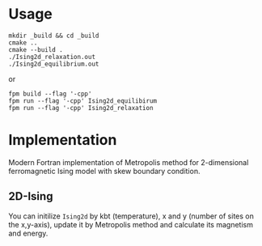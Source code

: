 # Usage
```console
mkdir _build && cd _build
cmake ..
cmake --build .
./Ising2d_relaxation.out
./Ising2d_equilibrium.out
```
or
```console
fpm build --flag '-cpp'
fpm run --flag '-cpp' Ising2d_equilibirum
fpm run --flag '-cpp' Ising2d_relaxation
```
# Implementation
Modern Fortran implementation of Metropolis method for 2-dimensional ferromagnetic Ising model with skew boundary condition.
## 2D-Ising
You can initilize `Ising2d` by kbt (temperature), x and y (number of sites on the x,y-axis), update it by Metropolis method and calculate its magnetism and energy.
